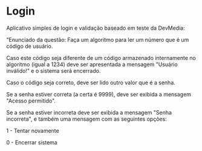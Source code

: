 # Login
<!-- Link simples na mesma janela -->

Aplicativo simples de login e validação baseado em teste da DevMedia:

"Enunciado da questão:
Faça um algoritmo para ler um número que é um código de usuário.

Caso este código seja diferente de um código armazenado internamente no algoritmo (igual a 1234) deve ser apresentada a mensagem "Usuário inválido!" e o sistema será encerrado.

Caso o código seja correto, deve ser lido outro valor que é a senha.

Se a senha estiver correta (a certa é 9999), deve ser exibida a mensagem "Acesso permitido".

Se a senha estiver incorreta deve ser exibida a mensagem "Senha incorreta", e também uma mensagem com as seguintes opções:

1 - Tentar novamente

0 - Encerrar sistema
